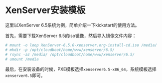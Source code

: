 # XenServer安装模板

这里以XenServer 6.5系统为例，简单介绍一下kickstart的使用方法。

首先，需要下载XenServer 6.5的iso镜像，然后导入镜像文件内容：

```bash
# mount -o loop XenServer-6.5.0-xenserver.org-install-cd.iso /media/
# mkdir -p /opt/cloudboot/home/www/xenserver/6.5/
# rsync -az /media/ /opt/cloudboot/home/www/xenserver/6.5/
# umount /media
```

最后，在安装设备的时候，PXE模板选择`xenserver6.5-x86_64`，系统模板选择`xenserver6.5`即可。
